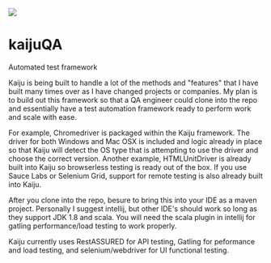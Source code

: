 ![](https://i.pinimg.com/originals/16/72/c9/1672c9908cc1fc56b168fca54613c142.jpg)
# kaijuQA
Automated test framework

Kaiju is being built to handle a lot of the methods and "features" that I have built many times over as I have changed projects or companies. My plan is to build out this framework so that a QA engineer could clone into the repo and essentially have a test automation framework ready to perform work and scale with ease.

For example, Chromedriver is packaged within the Kaiju framework. The driver for both Windows and Mac OSX is included and logic already in place so that Kaiju will detect the OS type that is attempting to use the driver and choose the correct version. Another example, HTMLUnitDriver is already built into Kaiju so browserless testing is ready out of the box. If you use Sauce Labs or Selenium Grid, support for remote testing is also already built into Kaiju.

After you clone into the repo, besure to bring this into your IDE as a maven project. Personally I suggest intellij, but other IDE's should work so long as they support JDK 1.8 and scala. You will need the scala plugin in intellij for gatling performance/load testing to work properly.

Kaiju currently uses RestASSURED for API testing, Gatling for peformance and load testing, and selenium/webdriver for UI functional testing.
